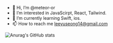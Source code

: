 - 👋 Hi, I’m @meteor-or
- 👀 I’m interested in JavaScirpt, React, Tailwind.
- 🌱 I’m currently learning Swift, ios.
- 📫 How to reach me leeyuseong14@gmail.com



![Anurag's GitHub stats](https://github-readme-stats.vercel.app/api?username=meteor-or&show_icons=true&theme=radical)
